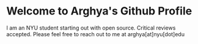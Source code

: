 # Welcome to Arghya's Github Profile

I am an NYU student starting out with open source. Critical reviews accepted.
Please feel free to reach out to me at arghya[at]nyu[dot]edu



<!---
sarkarghya/sarkarghya is a ✨ special ✨ repository because its `README.md` (this file) appears on your GitHub profile.
You can click the Preview link to take a look at your changes.
--->
